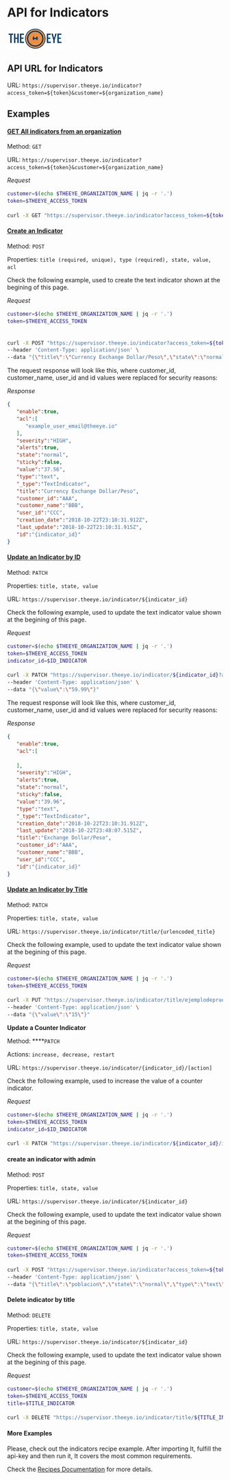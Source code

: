 # API for Indicators

[![theeye.io](../../images/logo-theeye-theOeye-logo2.png)](https://theeye.io/en/index.html)

## API URL for Indicators

URL: `https://supervisor.theeye.io/indicator?access_token=${token}&customer=${organization_name}`


## Examples

#### [GET All indicators from an organization](#get)

Method: `GET`

URL: `https://supervisor.theeye.io/indicator?access_token=${token}&customer=${organization_name}`

*Request*
```bash
customer=$(echo $THEEYE_ORGANIZATION_NAME | jq -r '.')
token=$THEEYE_ACCESS_TOKEN

curl -X GET "https://supervisor.theeye.io/indicator?access_token=${token}&customer=${organization_name}"
```

#### [Create an Indicator](#create)

Method: `POST`

Properties: `title (required, unique), type (required), state, value, acl`

Check the following example, used to create the text indicator shown at the begining of this page.

*Request*
```bash
customer=$(echo $THEEYE_ORGANIZATION_NAME | jq -r '.')
token=$THEEYE_ACCESS_TOKEN


curl -X POST "https://supervisor.theeye.io/indicator?access_token=${token}&customer=${customer}" \
--header 'Content-Type: application/json' \
--data "{\"title\":\"Currency Exchange Dollar/Peso\",\"state\":\"normal\",\"type\":\"text\",\"value\":\"37.56\",\"acl\":[\"example_user_email@theeye.io\"]}"
```

The request response will look like this, where customer\_id, customer\_name, user\_id and id values were replaced for security reasons:

*Response*
```json
{
   "enable":true,
   "acl":[
      "example_user_email@theeye.io"
   ],
   "severity":"HIGH",
   "alerts":true,
   "state":"normal",
   "sticky":false,
   "value":"37.56",
   "type":"text",
   "_type":"TextIndicator",
   "title":"Currency Exchange Dollar/Peso",
   "customer_id":"AAA",
   "customer_name":"BBB",
   "user_id":"CCC",
   "creation_date":"2018-10-22T23:10:31.912Z",
   "last_update":"2018-10-22T23:10:31.915Z",
   "id":"{indicator_id}"
}
```


#### [Update an Indicator by ID](#update)

Method: `PATCH`

Properties: `title, state, value`

URL: `https://supervisor.theeye.io/indicator/${indicator_id}`

Check the following example, used to update the text indicator value shown at the begining of this page.

*Request*
```bash
customer=$(echo $THEEYE_ORGANIZATION_NAME | jq -r '.')
token=$THEEYE_ACCESS_TOKEN
indicator_id=$ID_INDICATOR

curl -X PATCH "https://supervisor.theeye.io/indicator/${indicator_id}?access_token=${token}&customer=${customer}" \
--header 'Content-Type: application/json' \
--data "{\"value\":\"59.99\"}"
```

The request response will look like this, where customer\_id, customer\_name, user\_id and id values were replaced for security reasons:

*Response*
```json
{
   "enable":true,
   "acl":[

   ],
   "severity":"HIGH",
   "alerts":true,
   "state":"normal",
   "sticky":false,
   "value":"39.96",
   "type":"text",
   "_type":"TextIndicator",
   "creation_date":"2018-10-22T23:10:31.912Z",
   "last_update":"2018-10-22T23:48:07.515Z",
   "title":"Exchange Dollar/Peso",
   "customer_id":"AAA",
   "customer_name":"BBB",
   "user_id":"CCC",
   "id":"{indicator_id}"
}
```


#### 

#### [Update an Indicator by Title](#updateByTitle)

Method: `PATCH`

Properties: `title, state, value`

URL: `https://supervisor.theeye.io/indicator/title/{urlencoded_title}`

Check the following example, used to update the text indicator value shown at the begining of this page.

*Request*
```bash
customer=$(echo $THEEYE_ORGANIZATION_NAME | jq -r '.')
token=$THEEYE_ACCESS_TOKEN

curl -X PUT "https://supervisor.theeye.io/indicator/title/ejemplodeprueba?access_token=${token}&customer=${customer}"\
--header 'Content-Type: application/json' \
--data "{\"value\":\"15\"}"
```


**Update a Counter Indicator**

Method: ****`PATCH`

Actions: `increase, decrease, restart`

URL: `https://supervisor.theeye.io/indicator/{indicator_id}/[action]`

Check the following example, used to increase the value of a counter indicator.

*Request*
```bash
customer=$(echo $THEEYE_ORGANIZATION_NAME | jq -r '.')
token=$THEEYE_ACCESS_TOKEN
indicator_id=$ID_INDICATOR

curl -X PATCH "https://supervisor.theeye.io/indicator/${indicator_id}/increase?access_token=${token}&customer=${customer}"
```

#### create an indicator with admin

Method: `POST`

Properties: `title, state, value`

URL: `https://supervisor.theeye.io/indicator/${indicator_id}`

Check the following example, used to update the text indicator value shown at the begining of this page.

*Request*
```bash
customer=$(echo $THEEYE_ORGANIZATION_NAME | jq -r '.')
token=$THEEYE_ACCESS_TOKEN

curl -X POST "https://supervisor.theeye.io/indicator?access_token=${token}&customer=${customer}" \
--header 'Content-Type: application/json' \
--data "{\"title\":\"poblacion\",\"state\":\"normal\",\"type\":\"text\",\"value\":\"44millones\",\"acl\":[\"example_user@theeye.io\",\"example_viewer@theeye.io\"]}"
```


#### Delete indicator by title

Method: `DELETE`

Properties: `title, state, value`

URL: `https://supervisor.theeye.io/indicator/${indicator_id}`

Check the following example, used to update the text indicator value shown at the begining of this page.

*Request*
```bash
customer=$(echo $THEEYE_ORGANIZATION_NAME | jq -r '.')
token=$THEEYE_ACCESS_TOKEN
title=$TITLE_INDICATOR

curl -X DELETE "https://supervisor.theeye.io/indicator/title/${TITLE_INDICATOR}?access_token=${token}&customer=${customer}"
```




#### More Examples

Please, check out the indicators recipe example. After importing It, fulfill the api-key and then run it, It covers the most common requirements.

Check the [Recipes Documentation](/assets/recipes/) for more details.
